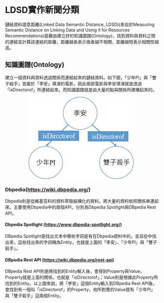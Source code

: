 LDSD實作新聞分類
==
鏈結資料語意距離(Linked Data Semantic Distance, LDSD)(來自於Measuring Semantic Distance on Linking Data and Using it for Resources Recommendations)是藉由建立好的知識圖譜(Ontology)，找到資料與資料之間的連結並計算該連結的距離，距離越長表示兩者越不相關，距離越短表示相關性越高。

知識圖譜(Ontology)
--
建立一個資料與資料透過關係而連結起來的鏈結資料。如下圖，「少年PI」與「雙子殺手」皆屬於「李安」導演的電影，因此兩部電影與李安導演就是透過「isDirectorof」所連結起來。而知識圖譜就是由大量的點與關係所建構起來的。
<div align=center><img src="https://github.com/tingnli6603/LDSD_Classification/blob/master/readme_img/ontology_sample.png" width="350"></div>

### Dbpedia(https://wiki.dbpedia.org/)
Dbpedia則是從維基百科的資料萃取結構化的資料，將大量的資料依照關係串連起來。主要使用Dbpedia中的兩個API，分別為Dbpedia Spotlight與DBpedia Rest API。

#### Dbpedia Spotlight (https://www.dbpedia-spotlight.org/)
DBpedia Spotlight是找出文本中哪些字詞是有在Dbpedia資料中的，並且從中找出來，這些找出來的字詞稱為Entity，也就是上圖的「李安」、「少年PI」與「雙子殺手」。

#### DBpedia Rest API (https://wiki.dbpedia.org/rest-api)
DBpedia Rest API則是將找到的Entity輸入後，會得到Property與Value，Property就是上面的關係，也就是「isDirectorof」；Value則是根據此Property所找到的Entity。以上圖來說，將「李安」這個Entity輸入到DBpedia Rest API後，會找到有一個叫「isDirectorof」的Property，他所對應的Value就有「少年PI」與「雙子殺手」這兩個Entity。
